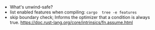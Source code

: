 - What's unwind-safe?
- list enabled features when compiling: `cargo  tree -e features`
- skip boundary check; Informs the optimizer that a condition is always true. https://doc.rust-lang.org/core/intrinsics/fn.assume.html